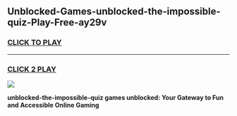 
## Unblocked-Games-unblocked-the-impossible-quiz-Play-Free-ay29v
<h3>
<a href="https://premium76.site?title=unblocked-the-impossible-quiz&ref=10A">CLICK TO PLAY</a></h3>
<hr>

<h3>
<a href="https://premium76.site?title=unblocked-the-impossible-quiz&ref=10A">CLICK 2 PLAY</a>
  
</h3>

<a href="https://premium76.site?title=unblocked-the-impossible-quiz&ref=10A"><img src="https://clearcache.store/games.png"></a>


**unblocked-the-impossible-quiz games unblocked: Your Gateway to Fun and Accessible Online Gaming**
